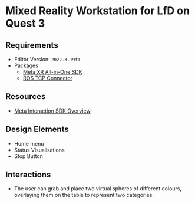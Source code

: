 # Mixed Reality Workstation for LfD on Quest 3



## Requirements

- Editor Version: `2022.3.19f1`
- Packages
  - [Meta XR All-in-One SDK](https://assetstore.unity.com/packages/tools/integration/meta-xr-all-in-one-sdk-269657)
  - [ROS TCP Connector](https://github.com/Unity-Technologies/ROS-TCP-Connector)





## Resources

- [Meta Interaction SDK Overview](https://developer.oculus.com/documentation/unity/unity-isdk-interaction-sdk-overview/)





## Design Elements

- Home menu
- Status Visualisations
- Stop Button





## Interactions

- The user can grab and place two virtual spheres of different colours, overlaying them on the table to represent two categories.